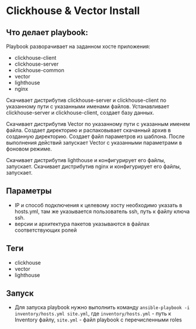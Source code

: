 # Clickhouse & Vector Install

## Что делает playbook:

Playbook разворачивает на заданном хосте приложения:
- сlickhouse-client
- clickhouse-server
- clickhouse-common
- vector
- lighthouse
- nginx

Скачивает дистрибутив clickhouse-server и сlickhouse-client по указанному пути с указанными именами файлов. Устанавливает clickhouse-server и сlickhouse-client, создает базу данных. 

Скачивает дистрибутив Vector по указанному пути с указанным именем файла. Создает директорию и распаковывает скачанный архив в созданную директорию. Создает файл параметров из шаблона. После выполнения действий запускает Vector с указанными параметрами в фоновом режиме.

Скачивает дистрибутив lighthouse и конфигурирует его файлы, запускает.
Скачивает дистрибутив nginx и конфигурирует его файлы, запускает.

## Параметры
- IP и способ подключения к целевому хосту необходимо указать в hosts.yml, там же указывается пользователь ssh, путь к файлу ключа ssh.
- версии и архитектура пакетов указываются в файлах соответствующих ролей

## Теги
- clickhouse
- vector
- lighthouse

## Запуск
- Для запуска playbook нужно выполнить команду
```ansible-playbook -i inventory/hosts.yml site.yml```, где ```inventory/hosts.yml``` - путь к Inventory файлу, ```site.yml``` - файл playbook с перечисленными roles